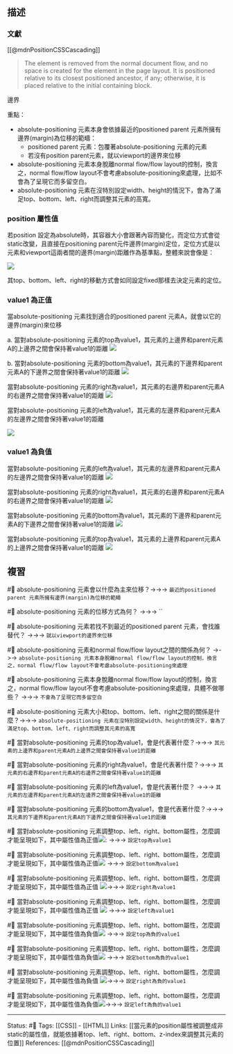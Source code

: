 ## 描述

### 文獻
[[@mdnPositionCSSCascading]]
> The element is removed from the normal document flow, and no space is created for the element in the page layout. It is positioned relative to its closest positioned ancestor, if any; otherwise, it is placed relative to the initial containing block.

邊界

重點：
- absolute-positioning 元素本身會依據最近的positioned parent 元素所擁有邊界(margin)為位移的範疇：
	- positioned parent 元素：包覆著absolute-positioning 元素的元素
	- 若沒有position parent元素，就以viewport的邊界來位移
- absolute-positioning 元素本身脫離normal flow/flow layout的控制，換言之，normal flow/flow layout不會考慮absolute-positioning來處理，比如不會為了呈現它而多留空白。
- absolute-positioning 元素在沒特別設定width、height的情況下，會為了滿足top、bottom、left、right而調整其元素的高寬。

### position 屬性值



  若position 設定為absolute時，其容器大小會跟著內容而變化，而定位方式會從static改變，且直接在positioning parent元件邊界(margin)定位，定位方式是以元素和viewport這兩者間的邊界(margin)距離作為基準點，整體來說會像是：


![](https://res.cloudinary.com/dqfxgtyoi/image/upload/v1662643938/blog/htmlPosition/absolute-position/absolute-positioning-view_rtw4jn.png)




其top、bottom、left、right的移動方式會如同設定fixed那樣去決定元素的定位。

### value1 為正值

當absolute-positioning 元素找到適合的positioned parent 元素A，就會以它的邊界(margin)來位移

a. 當對absolute-positioning 元素的top為value1，其元素的上邊界和parent元素A的上邊界之間會保持著value1的距離
![](https://res.cloudinary.com/dqfxgtyoi/image/upload/v1662643905/blog/htmlPosition/absolute-position/absolute-positioning-top-case_y0kwrz.png)


b. 當對absolute-positioning 元素的bottom為value1，其元素的下邊界和parent元素A的下邊界之間會保持著value1的距離
![](https://res.cloudinary.com/dqfxgtyoi/image/upload/v1662643905/blog/htmlPosition/absolute-position/absolute-positioning-bottom-case_evsu4h.png)

當對absolute-positioning 元素的right為value1，其元素的右邊界和parent元素A的右邊界之間會保持著value1的距離
![](https://res.cloudinary.com/dqfxgtyoi/image/upload/v1662643905/blog/htmlPosition/absolute-position/absolute-positioning-right-case_zxfga3.png)

當對absolute-positioning 元素的left為value1，其元素的左邊界和parent元素A的左邊界之間會保持著value1的距離

![](https://res.cloudinary.com/dqfxgtyoi/image/upload/v1662643905/blog/htmlPosition/absolute-position/absolute-positioning-left-case_orsgj2.png)

### value1 為負值


當對absolute-positioning 元素的left為value1，其元素的左邊界和parent元素A的左邊界之間會保持著value1的距離
![](https://res.cloudinary.com/dqfxgtyoi/image/upload/v1662646094/blog/htmlPosition/absolute-position/absolute-positioning-left-negative-case_hxrfpd.png)


當對absolute-positioning 元素的right為value1，其元素的右邊界和parent元素A的右邊界之間會保持著value1的距離
![](https://res.cloudinary.com/dqfxgtyoi/image/upload/v1662646095/blog/htmlPosition/absolute-position/absolute-positioning-right-negative-case_pgypxh.png)


當對absolute-positioning 元素的bottom為value1，其元素的下邊界和parent元素A的下邊界之間會保持著value1的距離
![](https://res.cloudinary.com/dqfxgtyoi/image/upload/v1662646095/blog/htmlPosition/absolute-position/absolute-positioning-bottom-negative-case_cez5ab.png)



當對absolute-positioning 元素的top為value1，其元素的上邊界和parent元素A的上邊界之間會保持著value1的距離
![](https://res.cloudinary.com/dqfxgtyoi/image/upload/v1662646096/blog/htmlPosition/absolute-position/absolute-positioning-top-negative-case_jbsam2.png)


## 複習

#🧠 absolute-positioning 元素會以什麼為主來位移？->->-> `最近的positioned parent 元素所擁有邊界(margin)為位移的範疇`
<!--SR:!2023-04-25,140,250-->

#🧠 absolute-positioning 元素的位移方式為何？ ->->-> ``
<!--SR:!2023-07-04,186,250-->

#🧠  absolute-positioning 元素若找不到最近的positioned parent 元素，會找誰替代？ ->->-> `就以viewport的邊界來位移`
<!--SR:!2023-05-28,160,250-->


#🧠 absolute-positioning 元素和normal flow/flow layout之間的關係為何？ ->->-> `absolute-positioning 元素本身脫離normal flow/flow layout的控制，換言之，normal flow/flow layout不會考慮absolute-positioning來處理`
<!--SR:!2023-07-15,194,250-->


#🧠 absolute-positioning 元素本身脫離normal flow/flow layout的控制，換言之，normal flow/flow layout不會考慮absolute-positioning來處理，具體不做哪些？ ->->-> `不會為了呈現它而多留空白`
<!--SR:!2023-06-09,168,250-->

#🧠 absolute-positioning 元素大小和top、bottom、left、right之間的關係是什麼？->->-> `absolute-positioning 元素在沒特別設定width、height的情況下，會為了滿足top、bottom、left、right而調整其元素的高寬`
<!--SR:!2023-07-15,194,250-->

#🧠 當對absolute-positioning 元素的top為value1，會是代表著什麼？->->-> `其元素的上邊界和parent元素A的上邊界之間會保持著value1的距離`
<!--SR:!2023-07-07,186,250-->

#🧠 當對absolute-positioning 元素的right為value1，會是代表著什麼？->->-> `其元素的右邊界和parent元素A的右邊界之間會保持著value1的距離`
<!--SR:!2023-06-05,165,250-->

#🧠 當對absolute-positioning 元素的left為value1，會是代表著什麼？ ->->-> `其元素的左邊界和parent元素A的左邊界之間會保持著value1的距離`
<!--SR:!2023-07-23,152,230-->

#🧠 當對absolute-positioning 元素的bottom為value1，會是代表著什麼？->->-> `其元素的下邊界和parent元素A的下邊界之間會保持著value1的距離`
<!--SR:!2023-06-22,176,250-->

#🧠 當對absolute-positioning 元素調整top、left、right、bottom屬性，怎麼調才能呈現如下，其中屬性值為正值![](https://res.cloudinary.com/dqfxgtyoi/image/upload/v1662643905/blog/htmlPosition/absolute-position/absolute-positioning-top-case_y0kwrz.png): ->->-> `設定top為value1`
<!--SR:!2023-07-10,189,250-->

#🧠 當對absolute-positioning 元素調整top、left、right、bottom屬性，怎麼調才能呈現如下，其中屬性值為正值![](https://res.cloudinary.com/dqfxgtyoi/image/upload/v1662643905/blog/htmlPosition/absolute-position/absolute-positioning-bottom-case_evsu4h.png) ->->-> `設定bottom為value1`
<!--SR:!2023-04-27,140,250-->

#🧠 當對absolute-positioning 元素調整top、left、right、bottom屬性，怎麼調才能呈現如下，其中屬性值為正值  ![](https://res.cloudinary.com/dqfxgtyoi/image/upload/v1662643905/blog/htmlPosition/absolute-position/absolute-positioning-right-case_zxfga3.png)->->-> `設定right為value1`
<!--SR:!2023-12-10,275,250-->

#🧠 當對absolute-positioning 元素調整top、left、right、bottom屬性，怎麼調才能呈現如下，其中屬性值為正值 ![](https://res.cloudinary.com/dqfxgtyoi/image/upload/v1662643905/blog/htmlPosition/absolute-position/absolute-positioning-left-case_orsgj2.png)  ->->-> `設定left為value1`
<!--SR:!2024-04-03,348,250-->


#🧠 當對absolute-positioning 元素調整top、left、right、bottom屬性，怎麼調才能呈現如下，其中屬性值為負值![](https://res.cloudinary.com/dqfxgtyoi/image/upload/v1662646096/blog/htmlPosition/absolute-position/absolute-positioning-top-negative-case_jbsam2.png) ->->-> `設定top為負的value1`
<!--SR:!2023-05-24,157,250-->

#🧠 當對absolute-positioning 元素調整top、left、right、bottom屬性，怎麼調才能呈現如下，其中屬性值為負值![](https://res.cloudinary.com/dqfxgtyoi/image/upload/v1662646095/blog/htmlPosition/absolute-position/absolute-positioning-bottom-negative-case_cez5ab.png) ->->-> `設定bottom為負的value1`
<!--SR:!2023-07-15,194,250-->


#🧠 當對absolute-positioning 元素調整top、left、right、bottom屬性，怎麼調才能呈現如下，其中屬性值為負值 ![](https://res.cloudinary.com/dqfxgtyoi/image/upload/v1662646095/blog/htmlPosition/absolute-position/absolute-positioning-right-negative-case_pgypxh.png)->->-> `設定right為負的value1`
<!--SR:!2024-04-02,348,250-->



#🧠 當對absolute-positioning 元素調整top、left、right、bottom屬性，怎麼調才能呈現如下，其中屬性值為負值![](https://res.cloudinary.com/dqfxgtyoi/image/upload/v1662646094/blog/htmlPosition/absolute-position/absolute-positioning-left-negative-case_hxrfpd.png)->->-> `設定left為負的value1`
<!--SR:!2023-05-20,157,250-->


---
Status: #🌱 
Tags:
[[CSS]] - [[HTML]]
Links:
[[當元素的position屬性被調整成非static的屬性值，就能依據著top、left、right、bottom、z-index來調整其元素的位置]]
References:
[[@mdnPositionCSSCascading]]